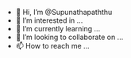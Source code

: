 - 👋 Hi, I’m @Supunathapaththu
- 👀 I’m interested in ...
- 🌱 I’m currently learning ...
- 💞️ I’m looking to collaborate on ...
- 📫 How to reach me ...

<!---
Supunathapaththu/Supunathapaththu is a ✨ special ✨ repository because its `README.md` (this file) appears on your GitHub profile.
You can click the Preview link to take a look at your changes.
--->
